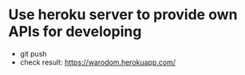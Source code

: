# Use heroku server to provide own APIs for developing

* git push
* check result: https://warodom.herokuapp.com/
